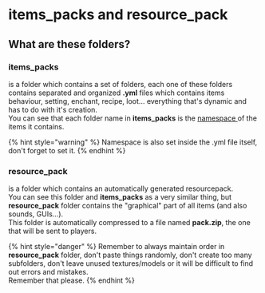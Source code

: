 # items\_packs and resource\_pack

## What are these folders?

### items\_packs

is a folder which contains a set of folders, each one of these folders contains separated and organized **.yml** files which contains items behaviour, setting, enchant, recipe, loot... everything that's dynamic and has to do with it's creation.  
You can see that each folder name in **items\_packs** is the [namespace ](namespace.md)of the items it contains.

{% hint style="warning" %}
Namespace is also set inside the .yml file itself, don't forget to set it.
{% endhint %}

### resource\_pack

is a folder which contains an automatically generated resourcepack.  
You can see this folder and **items\_packs** as a very similar thing, but **resource\_pack** folder contains the "graphical" part of all items \(and also sounds, GUIs...\).  
This folder is automatically compressed to a file named **pack.zip**, the one that will be sent to players.

{% hint style="danger" %}
Remember to always maintain order in **resource\_pack** folder, don't paste things randomly, don't create too many subfolders, don't leave unused textures/models or it will be difficult to find out errors and mistakes.  
Remember that please.
{% endhint %}

  


